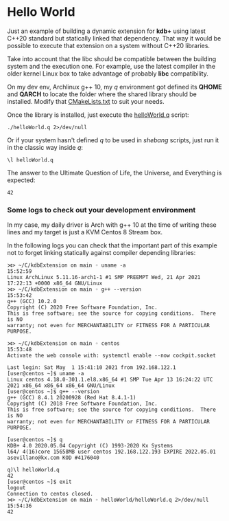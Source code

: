 # Hello World

Just an example of building a dynamic extension for **kdb+** using latest C++20 standard but statically linked that dependency. That way it would be possible to execute that extension on a system without C++20 libraries.

Take into account that the libc should be compatible between the building system and the execution one. For example, use the latest compiler in the older kernel Linux box to take advantage of probably **libc** compatibility.

On my dev env, Archlinux g++ 10, my *q* environment got defined its **QHOME** and **QARCH** to locate the folder where the shared library should be installed. Modify that [CMakeLists.txt](CMakeLists.txt) to suit your needs.

Once the library is installed, just execute the [helloWorld.q](helloWorld.q) script:

	./helloWorld.q 2>/dev/null

Or if your system hasn't defined *q* to be used in *shebang* scripts, just run it in the classic way inside *q*:

	\l helloWorld.q

The answer to the Ultimate Question of Life, the Universe, and Everything is expected:

	42

### Some logs to check out your development environment

In my case, my daily driver is Arch with g++ 10 at the time of writing these lines and my target is just a KVM Centos 8 Stream box. 

In the following logs you can check that the important part of this example not to forget linking statically against compiler depending libraries:

````
⋊> ~/C/kdbExtension on main ◦ uname -a                                                                        15:52:59
Linux ArchLinux 5.11.16-arch1-1 #1 SMP PREEMPT Wed, 21 Apr 2021 17:22:13 +0000 x86_64 GNU/Linux
⋊> ~/C/kdbExtension on main ◦ g++ --version                                                                   15:53:42
g++ (GCC) 10.2.0
Copyright (C) 2020 Free Software Foundation, Inc.
This is free software; see the source for copying conditions.  There is NO
warranty; not even for MERCHANTABILITY or FITNESS FOR A PARTICULAR PURPOSE.

⋊> ~/C/kdbExtension on main ◦ centos                                                                          15:53:48
Activate the web console with: systemctl enable --now cockpit.socket

Last login: Sat May  1 15:41:10 2021 from 192.168.122.1
[user@centos ~]$ uname -a
Linux centos 4.18.0-301.1.el8.x86_64 #1 SMP Tue Apr 13 16:24:22 UTC 2021 x86_64 x86_64 x86_64 GNU/Linux
[user@centos ~]$ g++ --version
g++ (GCC) 8.4.1 20200928 (Red Hat 8.4.1-1)
Copyright (C) 2018 Free Software Foundation, Inc.
This is free software; see the source for copying conditions.  There is NO
warranty; not even for MERCHANTABILITY or FITNESS FOR A PARTICULAR PURPOSE.

[user@centos ~]$ q
KDB+ 4.0 2020.05.04 Copyright (C) 1993-2020 Kx Systems
l64/ 4(16)core 15658MB user centos 192.168.122.193 EXPIRE 2022.05.01 asevillano@kx.com KOD #4176040

q)\l helloWorld.q
42
[user@centos ~]$ exit
logout
Connection to centos closed.
⋊> ~/C/kdbExtension on main ◦ helloWorld/helloWorld.q 2>/dev/null                                             15:54:36
42
````
